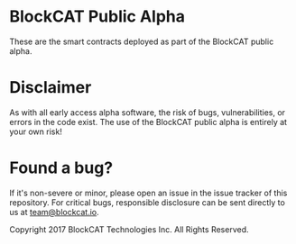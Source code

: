 # BlockCAT Public Alpha

These are the smart contracts deployed as part of the BlockCAT public alpha.

# Disclaimer

As with all early access alpha software, the risk of bugs, vulnerabilities, or errors in the code exist. The use of the BlockCAT public alpha is entirely at your own risk!

# Found a bug?

If it's non-severe or minor, please open an issue in the issue tracker of this repository. For critical bugs, responsible disclosure can be sent directly to us at team@blockcat.io.

Copyright 2017 BlockCAT Technologies Inc. All Rights Reserved.

